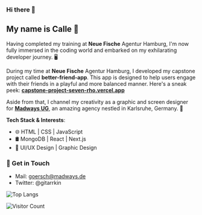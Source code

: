 ### Hi there 👋

## My name is Calle 🚀

Having completed my training at **Neue Fische** Agentur Hamburg, I'm now fully immersed in the coding world and embarked on my exhilarating developer journey. 🖥️

During my time at **Neue Fische** Agentur Hamburg, I developed my capstone project called **better-friend-app**. This app is designed to help users engage with their friends in a playful and more balanced manner. Here's a sneak peek:
<a href="https://capstone-project-seven-rho.vercel.app/" target="_blank">**capstone-project-seven-rho.vercel.app**</a>


Aside from that, I channel my creativity as a graphic and screen designer for [**Madways UG**](https://www.madways.de/), an amazing agency nestled in Karlsruhe, Germany. 🎨

**Tech Stack & Interests**: 
- 🌐 HTML | CSS | JavaScript 
- 🛢️ MongoDB | React | Next.js
- 🎲 UI/UX Design | Graphic Design

### 💌 Get in Touch 
- Mail: goersch@madways.de
- Twitter: @gitarrkin

![Top Langs](https://github-readme-stats.vercel.app/api/top-langs/?username=cmgoersch&layout=compact)

![Visitor Count](https://profile-counter.glitch.me/cmgoersch/count.svg) 
